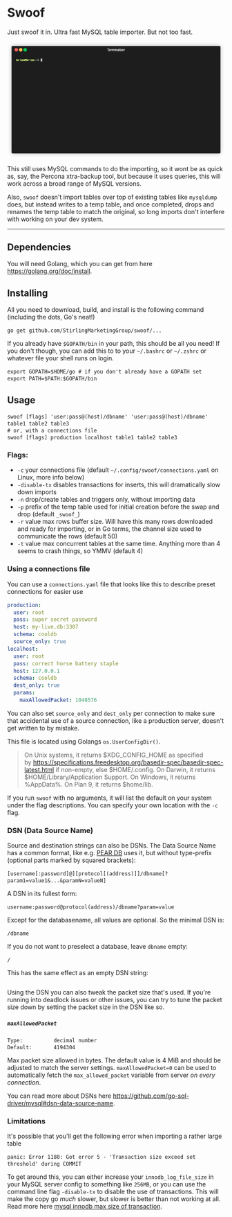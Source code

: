 # Swoof

Just swoof it in. Ultra fast MySQL table importer. But not too fast.

![Swoof](swoof.gif)

This still uses MySQL commands to do the importing, so it wont be as quick as, say, the Percona xtra-backup tool, but because it uses queries, this will work across a broad range of MySQL versions.

Also, `swoof` doesn't import tables over top of existing tables like `mysqldump` does, but instead writes to a temp table, and once completed, drops and renames the temp table to match the original, so long imports don't interfere with working on your dev system.

---

## Dependencies

You will need Golang, which you can get from here https://golang.org/doc/install.

## Installing

All you need to download, build, and install is the following command (including the dots, Go's neat!)
```shell
go get github.com/StirlingMarketingGroup/swoof/...
```

If you already have `$GOPATH/bin` in your path, this should be all you need! If you don't though, you can add this to to your `~/.bashrc` or `~/.zshrc` or whatever file your shell runs on login.

```shell
export GOPATH=$HOME/go # if you don't already have a GOPATH set
export PATH=$PATH:$GOPATH/bin
```

## Usage

```shell
swoof [flags] 'user:pass@(host)/dbname' 'user:pass@(host)/dbname' table1 table2 table3
# or, with a connections file
swoof [flags] production localhost table1 table2 table3
```
### Flags:

  - `-c` your connections file (default `~/.config/swoof/connections.yaml` on Linux, more info below)
  - `-disable-tx` disables transactions for inserts, this will dramatically slow down imports
  - `-n` drop/create tables and triggers only, without importing data
  - `-p` prefix of the temp table used for initial creation before the swap and drop (default `_swoof_`)
  - `-r` value
        max rows buffer size. Will have this many rows downloaded and ready for importing, or in Go terms, the channel size used to communicate the rows (default 50)
  - `-t` value
        max concurrent tables at the same time. Anything more than 4 seems to crash things, so YMMV (default 4)

### Using a connections file

You can use a `connections.yaml` file that looks like this to describe preset connections for easier use

```yaml
production:
  user: root
  pass: super secret password
  host: my-live.db:3307
  schema: cooldb
  source_only: true
localhost:
  user: root
  pass: correct horse battery staple
  host: 127.0.0.1
  schema: cooldb
  dest_only: true
  params:
    maxAllowedPacket: 1048576
```

You can also set `source_only` and `dest_only` per connection to make sure that accidental use of a source connection, like a production server, doesn't get written to by mistake.

This file is located using Golangs `os.UserConfigDir()`.

> On Unix systems, it returns $XDG_CONFIG_HOME as specified by <https://specifications.freedesktop.org/basedir-spec/basedir-spec-latest.html> if non-empty, else $HOME/.config. On Darwin, it returns $HOME/Library/Application Support. On Windows, it returns %AppData%. On Plan 9, it returns $home/lib.

If you run `swoof` with no arguments, it will list the default on your system under the flag descriptions. You can specify your own location with the `-c` flag.

### DSN (Data Source Name)

Source and destination strings can also be DSNs. The Data Source Name has a common format, like e.g. [PEAR DB](http://pear.php.net/manual/en/package.database.db.intro-dsn.php) uses it, but without type-prefix (optional parts marked by squared brackets):
```
[username[:password]@][protocol[(address)]]/dbname[?param1=value1&...&paramN=valueN]
```

A DSN in its fullest form:
```
username:password@protocol(address)/dbname?param=value
```

Except for the databasename, all values are optional. So the minimal DSN is:
```
/dbname
```

If you do not want to preselect a database, leave `dbname` empty:
```
/
```
This has the same effect as an empty DSN string:
```
```

Using the DSN you can also tweak the packet size that's used. If you're running into deadlock issues or other issues, you can try to tune the packet size down by setting the packet size in the DSN like so.

##### `maxAllowedPacket`
```
Type:          decimal number
Default:       4194304
```

Max packet size allowed in bytes. The default value is 4 MiB and should be adjusted to match the server settings. `maxAllowedPacket=0` can be used to automatically fetch the `max_allowed_packet` variable from server *on every connection*.

You can read more about DSNs here https://github.com/go-sql-driver/mysql#dsn-data-source-name.

### Limitations

It's possible that you'll get the following error when importing a rather large table

```
panic: Error 1180: Got error 5 - 'Transaction size exceed set threshold' during COMMIT
```

To get around this, you can either increase your `innodb_log_file_size` in your MySQL server config to something like `256MB`, or you can use the command line flag `-disable-tx` to disable the use of transactions. This will make the copy go *much* slower, but slower is better than not working at all. Read more here [mysql innodb max size of transaction](https://stackoverflow.com/a/2724139/728236).